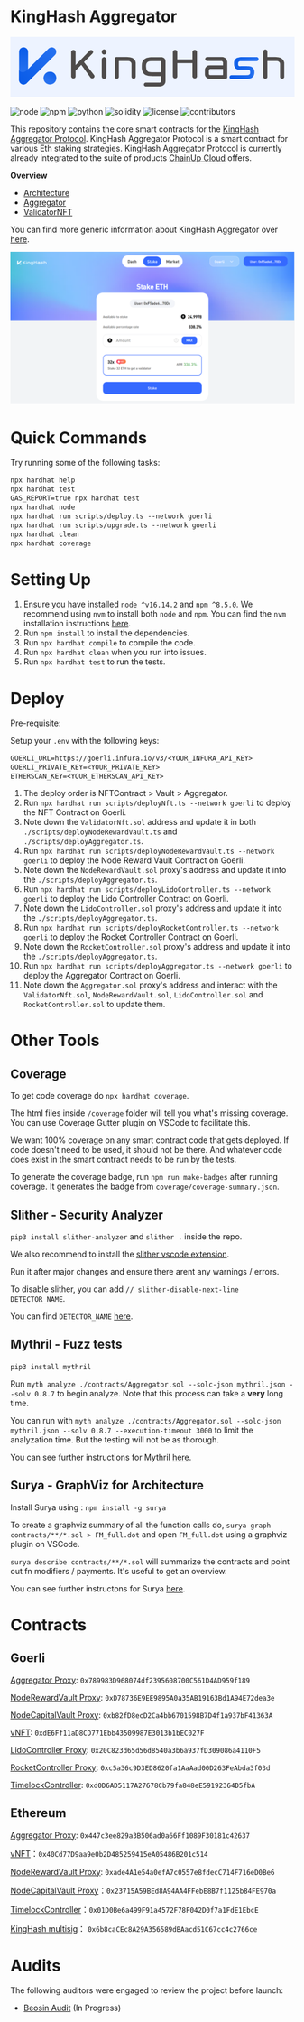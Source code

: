 # KingHash Aggregator

![kinghash](./docs/images/kingHashLogo.PNG)

![node](https://img.shields.io/badge/node-v16.14.2-green)
![npm](https://img.shields.io/badge/npm-v8.5.0-green)
![python](https://img.shields.io/badge/python-v3.8.10-green)
![solidity](https://img.shields.io/badge/solidity-0.8.7-brightgreen)
![license](https://img.shields.io/github/license/King-Hash-Org/KingHashAggregator)
![contributors](https://img.shields.io/github/contributors/King-Hash-Org/KingHashAggregator)

<!--
| Statements                  | Branches                | Functions                 | Lines             |
| --------------------------- | ----------------------- | ------------------------- | ----------------- |
| ![Statements](https://img.shields.io/badge/statements-66.49%25-red.svg?style=flat) | ![Branches](https://img.shields.io/badge/branches-57.81%25-red.svg?style=flat) | ![Functions](https://img.shields.io/badge/functions-82.35%25-yellow.svg?style=flat) | ![Lines](https://img.shields.io/badge/lines-67.38%25-red.svg?style=flat) |
-->

This repository contains the core smart contracts for the [KingHash Aggregator Protocol](https://www.kinghash.com/). KingHash Aggregator Protocol is a smart contract for various Eth staking strategies. KingHash Aggregator Protocol is currently already integrated to the suite of products [ChainUp Cloud](https://docs.chainupcloud.com/) offers.

**Overview**

* [Architecture](./docs/architecture.md)
* [Aggregator](./docs/aggregator.md)
* [ValidatorNFT](./docs/validatorNFT.md)

You can find more generic information about KingHash Aggregator over [here](https://docs.chainupcloud.com/introduction/products/kinghash-aggregator).

![image](./docs/images/kingHashSite.PNG)

# Quick Commands

Try running some of the following tasks:

```shell
npx hardhat help
npx hardhat test
GAS_REPORT=true npx hardhat test
npx hardhat node
npx hardhat run scripts/deploy.ts --network goerli
npx hardhat run scripts/upgrade.ts --network goerli
npx hardhat clean
npx hardhat coverage
```

# Setting Up

1. Ensure you have installed `node ^v16.14.2` and `npm ^8.5.0`. We recommend using `nvm` to install both `node` and `npm`. You can find the `nvm` installation instructions [here](https://github.com/nvm-sh/nvm#installing-and-updating).
2. Run `npm install` to install the dependencies.
3. Run `npx hardhat compile` to compile the code.
4. Run `npx hardhat clean` when you run into issues.
5. Run `npx hardhat test` to run the tests.

# Deploy

Pre-requisite:

Setup your `.env` with the following keys:

```
GOERLI_URL=https://goerli.infura.io/v3/<YOUR_INFURA_API_KEY>
GOERLI_PRIVATE_KEY=<YOUR_PRIVATE_KEY>
ETHERSCAN_KEY=<YOUR_ETHERSCAN_API_KEY>
```

1. The deploy order is NFTContract > Vault > Aggregator.
2. Run `npx hardhat run scripts/deployNft.ts --network goerli` to deploy the NFT Contract on Goerli.
3. Note down the `ValidatorNft.sol` address and update it in both `./scripts/deployNodeRewardVault.ts` and `./scripts/deployAggregator.ts`.
4. Run `npx hardhat run scripts/deployNodeRewardVault.ts --network goerli` to deploy the Node Reward Vault Contract on Goerli.
5. Note down the `NodeRewardVault.sol` proxy's address and update it into the `./scripts/deployAggregator.ts`.
6. Run `npx hardhat run scripts/deployLidoController.ts --network goerli` to deploy the Lido Controller Contract on Goerli.
7. Note down the `LidoController.sol` proxy's address and update it into the `./scripts/deployAggregator.ts`.
8. Run `npx hardhat run scripts/deployRocketController.ts --network goerli` to deploy the Rocket Controller Contract on Goerli.
9. Note down the `RocketController.sol` proxy's address and update it into the `./scripts/deployAggregator.ts`.
10. Run `npx hardhat run scripts/deployAggregator.ts --network goerli` to deploy the Aggregator Contract on Goerli.
11. Note down the `Aggregator.sol` proxy's address and interact with the `ValidatorNft.sol`, `NodeRewardVault.sol`, `LidoController.sol` and `RocketController.sol` to update them.

# Other Tools

## Coverage

To get code coverage do `npx hardhat coverage`.

The html files inside `/coverage` folder will tell you what's missing coverage. You can use Coverage Gutter plugin on VSCode to facilitate this.

We want 100% coverage on any smart contract code that gets deployed. If code doesn't need to be used, it should not be there. And whatever code does exist in the smart contract needs to be run by the tests.

To generate the coverage badge, run `npm run make-badges` after running coverage. It generates the badge from `coverage/coverage-summary.json`.

## Slither - Security Analyzer

`pip3 install slither-analyzer` and
`slither .` inside the repo.

We also recommend to install the [slither vscode extension](https://marketplace.visualstudio.com/items?itemName=trailofbits.slither-vscode).

Run it after major changes and ensure there arent any warnings / errors.

To disable slither, you can add `// slither-disable-next-line DETECTOR_NAME`.

You can find `DETECTOR_NAME` [here](https://github.com/crytic/slither/wiki/Detector-Documentation).

## Mythril - Fuzz tests

`pip3 install mythril`

Run `myth analyze ./contracts/Aggregator.sol --solc-json mythril.json --solv 0.8.7` to begin analyze. Note that this process can take a **very** long time.

You can run with `myth analyze ./contracts/Aggregator.sol --solc-json mythril.json --solv 0.8.7 --execution-timeout 3000` to limit the analyzation time. But the testing will not be as thorough.

You can see further instructions for Mythril [here](https://github.com/ConsenSys/mythril).

## Surya - GraphViz for Architecture

Install Surya using : `npm install -g surya`

To create a graphviz summary of all the function calls do, `surya graph contracts/**/*.sol > FM_full.dot` and open `FM_full.dot` using a graphviz plugin on VSCode.

`surya describe contracts/**/*.sol` will summarize the contracts and point out fn modifiers / payments. It's useful to get an overview.

You can see further instructons for Surya [here](https://github.com/ConsenSys/surya).


# Contracts 
## Goerli
[Aggregator Proxy](https://goerli.etherscan.io/address/0x789983D968074df2395608700C561D4AD959f189#code): `0x789983D968074df2395608700C561D4AD959f189`

[NodeRewardVault Proxy](https://goerli.etherscan.io/address/0xD78736E9EE9895A0a35AB19163Bd1A94E72dea3e#code): `0xD78736E9EE9895A0a35AB19163Bd1A94E72dea3e`

[NodeCapitalVault Proxy](https://goerli.etherscan.io/address/0xb82fD8ecD2Ca4bb6701598B7D4f1a937bF41363A#code): `0xb82fD8ecD2Ca4bb6701598B7D4f1a937bF41363A`

[vNFT](https://goerli.etherscan.io/address/0xdE6Ff11aD8CD771Ebb43509987E3013b1bEC027F#code): `0xdE6Ff11aD8CD771Ebb43509987E3013b1bEC027F`

[LidoController Proxy](https://goerli.etherscan.io/address/0x20C823d65d56d8540a3b6a937fD309086a4110F5#code): `0x20C823d65d56d8540a3b6a937fD309086a4110F5`

[RocketController Proxy](https://goerli.etherscan.io/address/0xc5a36c9D3ED8620fa1AaAad00D263FeAbda3f03d#code): `0xc5a36c9D3ED8620fa1AaAad00D263FeAbda3f03d`

[TimelockController](https://goerli.etherscan.io/address/0xd0D6AD5117A27678Cb79fa848eE59192364D5fbA#code): `0xd0D6AD5117A27678Cb79fa848eE59192364D5fbA`

## Ethereum
[Aggregator Proxy](https://etherscan.io/address/0x447c3ee829a3B506ad0a66Ff1089F30181c42637#code): `0x447c3ee829a3B506ad0a66Ff1089F30181c42637`

[vNFT](https://etherscan.io/address/0x40Cd77D9aa9e0b2D485259415eA05486B201c514#code)：`0x40Cd77D9aa9e0b2D485259415eA05486B201c514`

[NodeRewardVault Proxy](https://etherscan.io/address/0xade4A1e54a0efA7c0557e8fdecC714F716eD0Be6#code): `0xade4A1e54a0efA7c0557e8fdecC714F716eD0Be6`

[NodeCapitalVault Proxy](https://etherscan.io/address/0x23715A59BEd8A94AA4FFebE8B7f1125b84FE970a#code)：`0x23715A59BEd8A94AA4FFebE8B7f1125b84FE970a`

[TimelockController](https://etherscan.io/address/0x01D0Be6a499F91a4572F78F042D0f7a1FdE1EbcE#code)：`0x01D0Be6a499F91a4572F78F042D0f7a1FdE1EbcE`

[KingHash multisig](https://etherscan.io/address/0x6b8caCEc8A29A356589dBAacd51C67cc4c2766ce#code)： `0x6b8caCEc8A29A356589dBAacd51C67cc4c2766ce`

# Audits
The following auditors were engaged to review the project before launch:
* [Beosin Audit](https://beosin.com/) (In Progress)